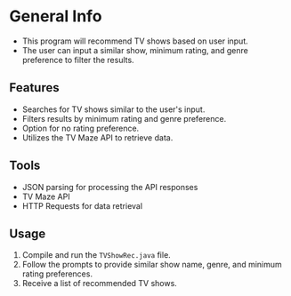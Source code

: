 # General Info

- This program will recommend TV shows based on user input.
- The user can input a similar show, minimum rating, and genre preference to filter the results.

## Features

- Searches for TV shows similar to the user's input.
- Filters results by minimum rating and genre preference.
- Option for no rating preference.
- Utilizes the TV Maze API to retrieve data.

## Tools

- JSON parsing for processing the API responses
- TV Maze API
- HTTP Requests for data retrieval

## Usage

1. Compile and run the `TVShowRec.java` file.
2. Follow the prompts to provide similar show name, genre, and minimum rating preferences.
3. Receive a list of recommended TV shows.
